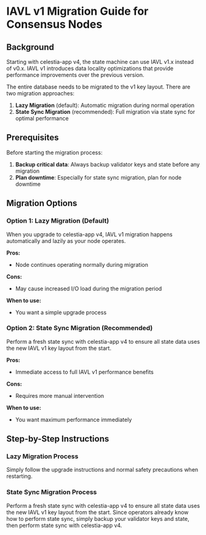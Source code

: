 # IAVL v1 Migration Guide for Consensus Nodes

## Background

Starting with celestia-app v4, the state machine can use IAVL v1.x instead of v0.x. IAVL v1 introduces data locality optimizations that provide performance improvements over the previous version.

The entire database needs to be migrated to the v1 key layout. There are two migration approaches:

1. **Lazy Migration** (default): Automatic migration during normal operation
2. **State Sync Migration** (recommended): Full migration via state sync for optimal performance

## Prerequisites

Before starting the migration process:

1. **Backup critical data**: Always backup validator keys and state before any migration
2. **Plan downtime**: Especially for state sync migration, plan for node downtime

## Migration Options

### Option 1: Lazy Migration (Default)

When you upgrade to celestia-app v4, IAVL v1 migration happens automatically and lazily as your node operates. 

**Pros:**
- Node continues operating normally during migration

**Cons:**
- May cause increased I/O load during the migration period

**When to use:**
- You want a simple upgrade process

### Option 2: State Sync Migration (Recommended)

Perform a fresh state sync with celestia-app v4 to ensure all state data uses the new IAVL v1 key layout from the start.

**Pros:**
- Immediate access to full IAVL v1 performance benefits

**Cons:**
- Requires more manual intervention

**When to use:**
- You want maximum performance immediately

## Step-by-Step Instructions

### Lazy Migration Process

Simply follow the upgrade instructions and normal safety precautions when restarting.

### State Sync Migration Process

Perform a fresh state sync with celestia-app v4 to ensure all state data uses the new IAVL v1 key layout from the start. Since operators already know how to perform state sync, simply backup your validator keys and state, then perform state sync with celestia-app v4.

